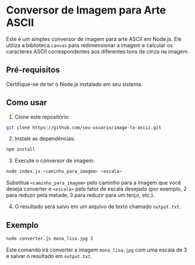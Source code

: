 # Conversor de Imagem para Arte ASCII

Este é um simples conversor de imagem para arte ASCII em Node.js. Ele utiliza a biblioteca `canvas` para redimensionar a imagem e calcular os caracteres ASCII correspondentes aos diferentes tons de cinza na imagem.

## Pré-requisitos

Certifique-se de ter o Node.js instalado em seu sistema.

## Como usar

1. Clone este repositório:

```sh
git clone https://github.com/seu-usuario/image-to-ascii.git
```

2. Instale as dependências:

```sh
npm install
```

3. Execute o conversor de imagem:

```sh
node index.js <caminho_para_imagem> <escala>
```

Substitua `<caminho_para_imagem>` pelo caminho para a imagem que você deseja converter e `<escala>` pelo fator de escala desejado (por exemplo, 2 para reduzir pela metade, 3 para reduzir para um terço, etc.).

4. O resultado será salvo em um arquivo de texto chamado `output.txt`.

## Exemplo

```sh
node converter.js mona_lisa.jpg 3
```

Este comando irá converter a imagem `mona_lisa.jpg` com uma escala de 3 e salvar o resultado em `output.txt`.
